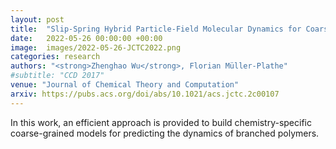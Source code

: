 ```yaml
---
layout: post
title:  "Slip-Spring Hybrid Particle-Field Molecular Dynamics for Coarse-Graining Branched Polymer Melts: Polystyrene Melts as an Example"
date:   2022-05-26 00:00:00 +00:00
image:  images/2022-05-26-JCTC2022.png
categories: research
authors: "<strong>Zhenghao Wu</strong>, Florian Müller-Plathe"
#subtitle: "CCD 2017"
venue: "Journal of Chemical Theory and Computation"
arxiv: https://pubs.acs.org/doi/abs/10.1021/acs.jctc.2c00107
---
```


In this work, an efficient approach is provided to build chemistry-specific coarse-grained models for predicting the dynamics of branched polymers.